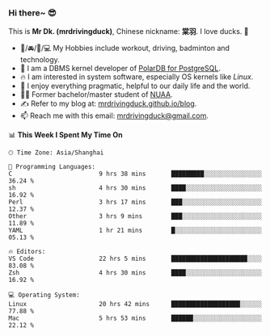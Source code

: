 ### Hi there~ 😎

This is **Mr Dk. (mrdrivingduck)**, Chinese nickname: **棠羽**. I love ducks. 🦆

- 💪/🚘/🏸/💻 My Hobbies include workout, driving, badminton and technology.
- 🍊 I am a DBMS kernel developer of [PolarDB for PostgreSQL](https://github.com/ApsaraDB/PolarDB-for-PostgreSQL).
- 🔥 I am interested in system software, especially OS kernels like *Linux*.
- 🔧 I enjoy everything pragmatic, helpful to our daily life and the world.
- 👨‍🎓 Former bachelor/master student of [NUAA](https://en.wikipedia.org/wiki/Nanjing_University_of_Aeronautics_and_Astronautics).
- ✍ Refer to my blog at: [mrdrivingduck.github.io/blog](https://mrdrivingduck.github.io/blog/).
- 📫 Reach me with this email: [mrdrivingduck@gmail.com](mailto:mrdrivingduck@gmail.com).

<!--START_SECTION:waka-->
📊 **This Week I Spent My Time On** 

```text
🕑︎ Time Zone: Asia/Shanghai

💬 Programming Languages: 
C                        9 hrs 38 mins       █████████░░░░░░░░░░░░░░░░   36.24 % 
sh                       4 hrs 30 mins       ████░░░░░░░░░░░░░░░░░░░░░   16.92 % 
Perl                     3 hrs 17 mins       ███░░░░░░░░░░░░░░░░░░░░░░   12.37 % 
Other                    3 hrs 9 mins        ███░░░░░░░░░░░░░░░░░░░░░░   11.89 % 
YAML                     1 hr 21 mins        █░░░░░░░░░░░░░░░░░░░░░░░░   05.13 % 

🔥 Editors: 
VS Code                  22 hrs 5 mins       █████████████████████░░░░   83.08 % 
Zsh                      4 hrs 30 mins       ████░░░░░░░░░░░░░░░░░░░░░   16.92 % 

💻 Operating System: 
Linux                    20 hrs 42 mins      ███████████████████░░░░░░   77.88 % 
Mac                      5 hrs 53 mins       ██████░░░░░░░░░░░░░░░░░░░   22.12 % 
```


<!--END_SECTION:waka-->

<!-- ![Mr Dk.'s GitHub Stats](https://github-readme-stats.vercel.app/api?username=mrdrivingduck&count_private&show_icons=true&theme=buefy) -->

<!-- ![Most Used Languages](https://github-readme-stats.vercel.app/api/top-langs/?username=mrdrivingduck&exclude_repo=mips32-CPU,snort-tcp-socket&theme=buefy&layout=compact&langs_count=10) -->


<!--
**mrdrivingduck/mrdrivingduck** is a ✨ _special_ ✨ repository because its `README.md` (this file) appears on your GitHub profile.

Here are some ideas to get you started:

- 🔭 I’m currently working on ...
- 🌱 I’m currently learning ...
- 👯 I’m looking to collaborate on ...
- 🤔 I’m looking for help with ...
- 💬 Ask me about ...
- 📫 How to reach me: ...
- 😄 Pronouns: ...
- ⚡ Fun fact: ...
-->
